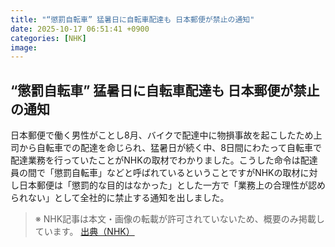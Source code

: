 ```yaml
---
title: "“懲罰自転車” 猛暑日に自転車配達も 日本郵便が禁止の通知"
date: 2025-10-17 06:51:41 +0900
categories: [NHK]
image: 
---
```

## “懲罰自転車” 猛暑日に自転車配達も 日本郵便が禁止の通知

日本郵便で働く男性がことし8月、バイクで配達中に物損事故を起こしたため上司から自転車での配達を命じられ、猛暑日が続く中、8日間にわたって自転車で配達業務を行っていたことがNHKの取材でわかりました。こうした命令は配達員の間で「懲罰自転車」などと呼ばれているということですがNHKの取材に対し日本郵便は「懲罰的な目的はなかった」とした一方で「業務上の合理性が認められない」として全社的に禁止する通知を出しました。

> ※ NHK記事は本文・画像の転載が許可されていないため、概要のみ掲載しています。
[出典（NHK）](http://www3.nhk.or.jp/news/html/20251017/k10014951681000.html)
